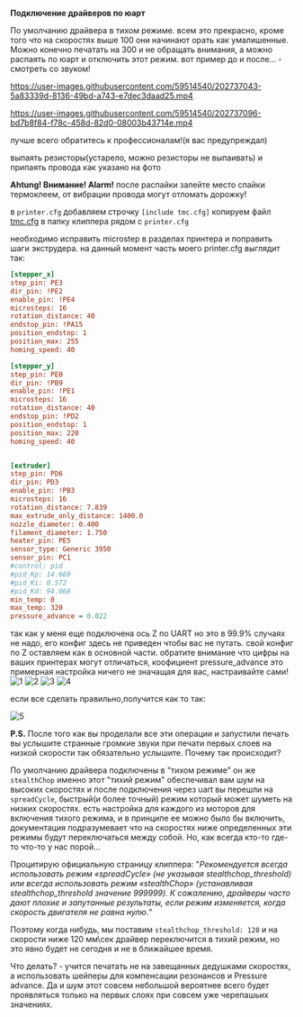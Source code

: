 **Подключение драйверов по юарт** 


По умолчанию драйвера в тихом режиме. всем это прекрасно, кроме того что на скоростях выше 100 они начинают орать как умалишенные. Можно конечно печатать на 300 и не обращать внимания, а можно распаять по юарт и отключить этот режим.
вот пример до и после... - смотреть со звуком!

https://user-images.githubusercontent.com/59514540/202737043-5a83339d-8136-49bd-a743-e7dec3daad25.mp4


https://user-images.githubusercontent.com/59514540/202737096-bd7b8f84-f78c-458d-82d0-08003b43714e.mp4


лучше всего обратитесь к профессионалам!(я вас предупреждал)

 выпаять резисторы(устарело, можно резисторы не выпаивать) и припаять провода как указано на фото

**Ahtung! Внимание! Alarm!** после распайки залейте место спайки термоклеем, от вибрации провода могут отломать дорожку!

в `printer.cfg` добавляем строчку `[include tmc.cfg]`
копируем файл [tmc.cfg](tmc.cfg) в папку  клиппера рядом с `printer.cfg` 

необходимо исправить microstep в разделах принтера и поправить шаги экструдера.
на данный момент часть моего printer.cfg выглядит так:

```cfg
[stepper_x]
step_pin: PE3
dir_pin: !PE2
enable_pin: !PE4
microsteps: 16
rotation_distance: 40
endstop_pin: !PA15
position_endstop: 1
position_max: 255
homing_speed: 40

[stepper_y]
step_pin: PE0
dir_pin: !PB9
enable_pin: !PE1
microsteps: 16
rotation_distance: 40
endstop_pin: !PD2
position_endstop: 1
position_max: 220
homing_speed: 40


[extruder]
step_pin: PD6
dir_pin: PD3
enable_pin: !PB3
microsteps: 16
rotation_distance: 7.839
max_extrude_only_distance: 1400.0
nozzle_diameter: 0.400
filament_diameter: 1.750
heater_pin: PE5
sensor_type: Generic 3950
sensor_pin: PC1
#control: pid
#pid_Kp: 14.669
#pid_Ki: 0.572
#pid_Kd: 94.068
min_temp: 0
max_temp: 320
pressure_advance = 0.022
```
так как у меня еще подключена ось Z по UART но это в 99.9% случаях не надо, его конфиг здесь не приведен чтобы вас не путать. свой конфиг по Z оставляем как в основной части.
обратите внимание что цифры на ваших принтерах могут отличаться, коофициент pressure_advance это примерная настройка ничего не значащая для вас, настраивайте сами!
![1](1.jpg)
![2](2.jpg)
![3](3.jpg)
![4](4.jpg)

если все сделать правильно,получится как то так:

![5](itog.jpg)

**P.S.**
После того как вы проделали все эти операции и запустили печать вы услышите странные громкие звуки при печати первых слоев на низкой скорости так обязательно услышите. Почему так происходит?

По умолчанию драйвера подключены в "тихом режиме" он же `stealthChop` именно этот "тихий режим" обеспечивал вам шум на высоких скоростях и после подключения через uart вы перешли на `spreadCycle`, быстрый(и более точный) режим который может шуметь на низких скоростях. есть настройка для каждого из моторов для включения тихого режима, и в принципе ее можно было бы включить,  документация подразумевает что на скоростях ниже определенных эти режимы будут переключаться между собой. Но, как всегда кто-то где-то что-то у нас порой...

Процитирую официальную страницу клиппера: "*Рекомендуется всегда использовать режим «spreadCycle» (не указывая stealthchop_threshold) или всегда использовать режим «stealthChop» (устанавливая stealthchop_threshold значение 999999). К сожалению, драйверы часто дают плохие и запутанные результаты, если режим изменяется, когда скорость двигателя не равна нулю.*"

Поэтому когда нибудь, мы поставим `stealthchop_threshold: 120` и на скорости ниже 120 мм\сек драйвер переключится в тихий режим, но это явно будет не сегодня и не в ближайшее время. 

Что делать? - учится печатать не на завещанных дедушками скоростях, а использовать  шейперы для компенсации резонансов и Pressure advance. Да и шум этот совсем небольшой вероятнее всего будет проявляться только на первых слоях при совсем уже черепашьих значениях.


